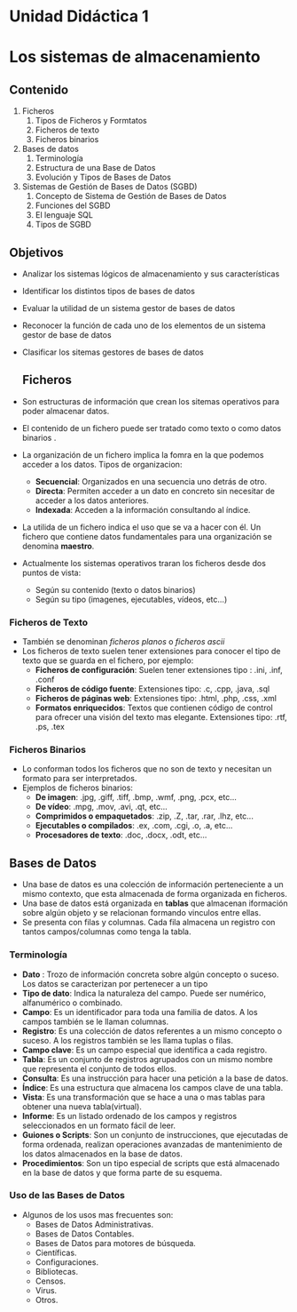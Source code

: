 # Unidad Didáctica 1 #
# Los sistemas de almacenamiento #

## Contenido ##
1. Ficheros
   1. Tipos de Ficheros  y Formtatos
   2. Ficheros de texto
   3. Ficheros binarios
2. Bases de datos
   1. Terminología
   2. Estructura de una Base de Datos
   3. Evolución y Tipos de Bases de Datos
3. Sistemas de Gestión de Bases de Datos (SGBD)
   1. Concepto de Sistema de Gestión de Bases de Datos
   2. Funciones del SGBD
   3. El lenguaje SQL
   4. Tipos de SGBD
   
## Objetivos ##

- Analizar los sistemas lógicos de almacenamiento y sus características
- Identificar los distintos tipos de bases de datos
- Evaluar la utilidad de un sistema gestor de bases de datos
- Reconocer la función de cada uno de los elementos de un sistema gestor de base de datos
- Clasificar los sitemas gestores de bases de datos
  

  ## Ficheros ##

- Son estructuras de información que crean los sitemas operativos para poder almacenar datos. 
- El contenido de un fichero puede ser tratado como texto o como datos binarios .
- La organización de un fichero implica la fomra en la que podemos acceder a los datos. Tipos de organizacion: 
    - **Secuencial**: Organizados en una secuencia uno detrás de otro. 
    - **Directa**: Permiten acceder a un dato en concreto sin necesitar de acceder a los datos anteriores.
    - **Indexada**: Acceden a la información consultando al índice.  
- La utilida de un fichero indica el uso que se va a hacer con él. Un fichero que contiene datos fundamentales para una organización se denomina **maestro**. 
- Actualmente los sistemas operativos traran los ficheros desde dos puntos de vista:
  - Según su contenido (texto o datos binarios)    
  - Según su tipo (imagenes, ejecutables, vídeos, etc...)

### Ficheros de Texto ###

- También se denominan _ficheros planos_ o _ficheros ascii_
- Los ficheros de texto suelen tener extensiones para conocer el tipo de texto que se guarda en el fichero, por ejemplo:
  - **Ficheros de configuración**: Suelen tener extensiones tipo : .ini, .inf, .conf
  - **Ficheros de código fuente**: Extensiones tipo: .c, .cpp, .java, .sql
  - **Ficheros de páginas web**: Extensiones tipo: .html, .php, .css, .xml
  - **Formatos enriquecidos**: Textos que contienen código de control para ofrecer una visión del texto mas elegante. Extensiones tipo: .rtf, .ps, .tex

### Ficheros Binarios ###

- Lo conforman todos los ficheros que no son de texto y necesitan un formato para ser interpretados.
- Ejemplos de  ficheros binarios:
  - **De imagen**: .jpg,  .giff,  .tiff,  .bmp,   .wmf,   .png,   .pcx,   etc...
  - **De vídeo**: .mpg, .mov, .avi, .qt, etc...
  - **Comprimidos o empaquetados**: .zip, .Z, .tar, .rar, .lhz, etc...
  - **Ejecutables o compilados**: .ex, .com, .cgi, .o, .a, etc...
  - **Procesadores de texto**: .doc, .docx, .odt, etc...

## Bases de Datos ##

-   Una base de datos es una colección de información perteneciente a un mismo contexto, que esta almacenada de forma organizada en ficheros.
-   Una base de datos está organizada en **tablas** que almacenan iformación sobre algún objeto y se relacionan formando vinculos entre ellas.
-   Se presenta con filas y columnas. Cada fila almacena un registro con tantos campos/columnas como tenga la tabla.

### Terminología ###

- **Dato** : Trozo de información concreta sobre algún concepto o suceso. Los datos se caracterizan por pertenecer a un tipo
- **Tipo de dato**: Indica la naturaleza del campo. Puede ser numérico, alfanumérico o combinado.
- **Campo**: Es un identificador para toda una familia de datos. A los campos también se le llaman columnas.
- **Registro**: Es una colección de datos referentes a un mismo concepto o suceso. A los registros también se les llama tuplas o filas.
- **Campo clave**: Es un campo especial que identifica a cada registro.
- **Tabla**: Es un conjunto de registros agrupados con un mismo nombre  que representa el conjunto de todos ellos.
- **Consulta**: Es una instrucción para hacer una petición a la base de datos.
- **Índice**: Es una estructura que almacena los campos clave de una tabla.
- **Vista**: Es una transformación  que se hace a una o mas tablas para obtener una nueva tabla(virtual).
- **Informe**: Es un listado ordenado de los campos y registros seleccionados en un formato fácil de leer.
- **Guiones o Scripts**: Son un conjunto de instrucciones, que ejecutadas de forma ordenada, realizan operaciones avanzadas de mantenimiento de los datos almacenados en la base de datos.
- **Procedimientos**: Son un tipo especial de scripts que está  almacenado en la base de datos y que forma parte de su esquema.

### Uso de las Bases de Datos ###

- Algunos de los usos mas frecuentes son:
  - Bases de Datos Administrativas.
  - Bases de Datos Contables.
  - Bases de Datos para motores de búsqueda.
  - Científicas.
  - Configuraciones.
  - Bibliotecas.
  - Censos.
  - Virus.
  - Otros.



